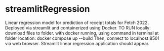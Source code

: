 # streamlitRegression
Linear regression model for prediction of receipt totals for Fetch 2022. Deployed via streamlit and containerized using Docker.
TO RUN locally: download files to folder. with docker running, using command in terminal at folder location: docker compose up --build
Then, connect to localhost:8501 via web browser. Streamlit linear regression application should appear.
